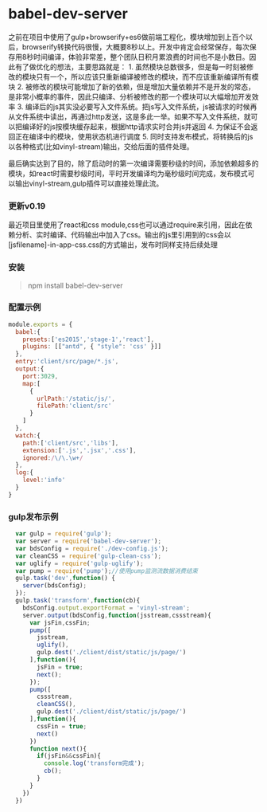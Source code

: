 # babel-dev-server

  之前在项目中使用了gulp+browserify+es6做前端工程化，模块增加到上百个以后，browserify转换代码很慢，大概要8秒以上。开发中肯定会经常保存，每次保存用8秒时间编译，体验非常差，整个团队日积月累浪费的时间也不是小数目。因此有了做优化的想法，主要思路就是：
    1. 虽然模块总数很多，但是每一时刻被修改的模块只有一个，所以应该只重新编译被修改的模块，而不应该重新编译所有模块
    2. 被修改的模块可能增加了新的依赖，但是增加大量依赖并不是开发的常态，是非常小概率的事件，因此只编译、分析被修改的那一个模块可以大幅增加开发效率
    3. 编译后的js其实没必要写入文件系统。把js写入文件系统，js被请求的时候再从文件系统中读出，再通过http发送，这是多此一举。如果不写入文件系统，就可以把编译好的js按模块缓存起来，根据http请求实时合并js并返回
    4. 为保证不会返回正在编译中的模块，使用状态机进行调度
    5. 同时支持发布模式，将转换后的js以各种格式(比如vinyl-stream)输出，交给后面的插件处理。

  最后确实达到了目的，除了启动时的第一次编译需要秒级的时间，添加依赖超多的模块，如react时需要秒级时间，平时开发编译均为毫秒级时间完成，发布模式可以输出vinyl-stream,gulp插件可以直接处理此流。

###  更新v0.19
  最近项目里使用了react和css module,css也可以通过require来引用，因此在依赖分析、实时编译、代码输出中加入了css。输出的js里引用到的css会以[jsfilename]-in-app-css.css的方式输出，发布时同样支持后续处理

### 安装
> npm install babel-dev-server

### 配置示例
``` js
module.exports = {
  babel:{
    presets:['es2015','stage-1','react'],
    plugins: [["antd", { "style": 'css' }]]
  },
  entry:'client/src/page/*.js',
  output:{
    port:3029,
    map:[
      {
        urlPath:'/static/js/',
        filePath:'client/src'
      }
    ]
  },
  watch:{
    path:['client/src','libs'],
    extension:['.js','.jsx','.css'],
    ignored:/\/\.\w+/
  },
  log:{
    level:'info'
  }
}
```

### gulp发布示例
``` js
  var gulp = require('gulp');
  var server = require('babel-dev-server');
  var bdsConfig = require('./dev-config.js');
  var cleanCSS = require('gulp-clean-css');
  var uglify = require('gulp-uglify');
  var pump = require('pump');//使用pump监测流数据消费结束
  gulp.task('dev',function() {
    server(bdsConfig);
  });
  gulp.task('transform',function(cb){
    bdsConfig.output.exportFormat = 'vinyl-stream';
    server.output(bdsConfig,function(jsstream,cssstream){
      var jsFin,cssFin;
      pump([
        jsstream,
        uglify(),
        gulp.dest('./client/dist/static/js/page/')
      ],function(){
        jsFin = true;
        next();
      });
      pump([
        cssstream,
        cleanCSS(),
        gulp.dest('./client/dist/static/js/page/')
      ],function(){
        cssFin = true;
        next()
      })
      function next(){
        if(jsFin&&cssFin){
          console.log('transform完成');
          cb();
        }
      }
    })
  })
  ```
